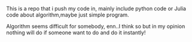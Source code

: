 This is a repo that i push my code in, mainly include python code or Julia code about algorithm,maybe just simple program.

Algorithm seems difficult for somebody, enn..I think so but in my opinion nothing will do if someone want to do and do it instantly!